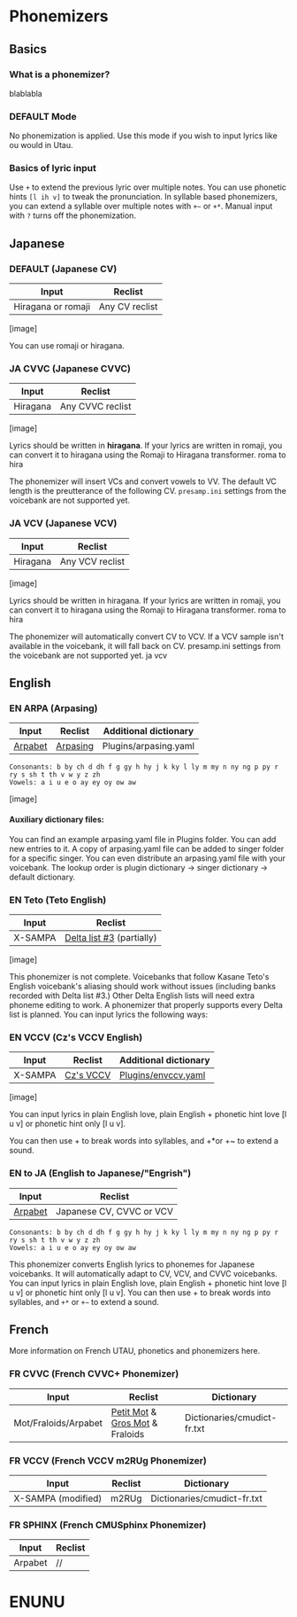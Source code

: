 # Phonemizers
## Basics
### What is a phonemizer?
blablabla
### DEFAULT Mode
No phonemization is applied. Use this mode if you wish to input lyrics like ou would in Utau.
### Basics of lyric input
Use `+` to extend the previous lyric over multiple notes.
You can use phonetic hints `[l ih v]` to tweak the pronunciation.
In syllable based phonemizers, you can extend a syllable over multiple notes with `+~` or `+*`.
Manual input with `?` turns off the phonemization.

## Japanese
### DEFAULT (Japanese CV)
| Input | Reclist |
| ------------- | ------------- |
| Hiragana or romaji | Any CV reclist |

[image]

You can use romaji or hiragana.

### JA CVVC (Japanese CVVC)
| Input | Reclist |
| ------------- | ------------- |
| Hiragana | Any CVVC reclist |

[image]

Lyrics should be written in **hiragana**. If your lyrics are written in romaji, you can convert it to hiragana using the Romaji to Hiragana transformer.
roma to hira

The phonemizer will insert VCs and convert vowels to VV. The default VC length is the preutterance of the following CV. `presamp.ini` settings from the voicebank are not supported yet.

### JA VCV (Japanese VCV)
| Input | Reclist |
| ------------- | ------------- |
| Hiragana | Any VCV reclist |

[image]

Lyrics should be written in hiragana. If your lyrics are written in romaji, you can convert it to hiragana using the Romaji to Hiragana transformer.
roma to hira

The phonemizer will automatically convert CV to VCV. If a VCV sample isn't available in the voicebank, it will fall back on CV. presamp.ini settings from the voicebank are not supported yet.
ja vcv

## English
### EN ARPA (Arpasing)
| Input | Reclist | Additional dictionary |
| ------------- | ------------- | ------------- |
| [Arpabet](https://en.wikipedia.org/wiki/ARPABET) | [Arpasing](http://utaulanguageresources.weebly.com/arpasing.html) | Plugins/arpasing.yaml |

```
Consonants: b by ch d dh f g gy h hy j k ky l ly m my n ny ng p py r ry s sh t th v w y z zh
Vowels: a i u e o ay ey oy ow aw
```

[image]

#### Auxiliary dictionary files:
You can find an example arpasing.yaml file in Plugins folder. You can add new entries to it.
A copy of arpasing.yaml file can be added to singer folder for a specific singer. You can even distribute an arpasing.yaml file with your voicebank.
The lookup order is plugin dictionary -> singer dictionary -> default dictionary.

### EN Teto (Teto English)

| Input | Reclist | 
| ------------- | ------------- |
| X-SAMPA | [Delta list #3](https://tl.tubs.wtf/2020/11/09/delta-eng) (partially) |

[image]

This phonemizer is not complete. Voicebanks that follow Kasane Teto's English voicebank's aliasing should work without issues (including banks recorded with Delta list #3.) Other Delta English lists will need extra phoneme editing to work. A phonemizer that properly supports every Delta list is planned. You can input lyrics the following ways:

### EN VCCV (Cz's VCCV English)
| Input | Reclist | Additional dictionary |
| ------------- | ------------- | ------------- |
| X-SAMPA | [Cz's VCCV](http://utaulanguageresources.weebly.com/czs-vccv.html) | [Plugins/envccv.yaml](https://github.com/mmemim/OU-EN-VCCV-Custom-Dictionary) |

[image]

You can input lyrics in plain English love, plain English + phonetic hint love [l u v] or phonetic hint only [l u v].

You can then use + to break words into syllables, and +*or +~ to extend a sound.

### EN to JA (English to Japanese/"Engrish")

| Input | Reclist | 
| ------------- | ------------- |
| [Arpabet](https://en.wikipedia.org/wiki/ARPABET) | Japanese CV, CVVC or VCV |

```
Consonants: b by ch d dh f g gy h hy j k ky l ly m my n ny ng p py r ry s sh t th v w y z zh
Vowels: a i u e o ay ey oy ow aw
```
This phonemizer converts English lyrics to phonemes for Japanese voicebanks. It will automatically adapt to CV, VCV, and CVVC voicebanks.
You can input lyrics in plain English love, plain English + phonetic hint love [l u v] or phonetic hint only [l u v].
You can then use + to break words into syllables, and `+*` or `+~` to extend a sound.

## French
More information on French UTAU, phonetics and phonemizers here.

### FR CVVC (French CVVC+ Phonemizer)
| Input | Reclist | Dictionary |
| ------------- | ------------- | ------------- |
| Mot/Fraloids/Arpabet | [Petit Mot](https://simelomad.wixsite.com/crabkids/copie-de-gros-mot) & [Gros Mot](https://simelomad.wixsite.com/crabkids/about-new) & Fraloids | Dictionaries/cmudict-fr.txt |


### FR VCCV (French VCCV m2RUg Phonemizer)
| Input | Reclist | Dictionary |
| ------------- | ------------- | ------------- |
| X-SAMPA (modified) | m2RUg | Dictionaries/cmudict-fr.txt |


### FR SPHINX (French CMUSphinx Phonemizer)
| Input | Reclist |
| ------------- | ------------- |
| Arpabet | // |

# ENUNU
